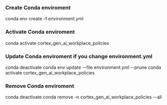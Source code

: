 ### Create Conda enviroment
conda env create -f environment.yml 

### Activate Conda enviroment
conda activate cortex_gen_ai_workplace_policies

### Update Conda enviroment if you change environment.yml
conda deactivate
conda env update --file environment.yml --prune
conda activate cortex_gen_ai_workplace_policies

### Remove Conda enviroment
conda deactivate
conda remove -n cortex_gen_ai_workplace_policies --all
